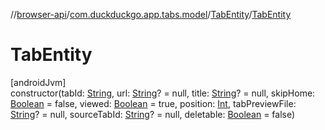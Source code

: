 //[browser-api](../../../index.md)/[com.duckduckgo.app.tabs.model](../index.md)/[TabEntity](index.md)/[TabEntity](-tab-entity.md)

# TabEntity

[androidJvm]\
constructor(tabId: [String](https://kotlinlang.org/api/latest/jvm/stdlib/kotlin/-string/index.html), url: [String](https://kotlinlang.org/api/latest/jvm/stdlib/kotlin/-string/index.html)? = null, title: [String](https://kotlinlang.org/api/latest/jvm/stdlib/kotlin/-string/index.html)? = null, skipHome: [Boolean](https://kotlinlang.org/api/latest/jvm/stdlib/kotlin/-boolean/index.html) = false, viewed: [Boolean](https://kotlinlang.org/api/latest/jvm/stdlib/kotlin/-boolean/index.html) = true, position: [Int](https://kotlinlang.org/api/latest/jvm/stdlib/kotlin/-int/index.html), tabPreviewFile: [String](https://kotlinlang.org/api/latest/jvm/stdlib/kotlin/-string/index.html)? = null, sourceTabId: [String](https://kotlinlang.org/api/latest/jvm/stdlib/kotlin/-string/index.html)? = null, deletable: [Boolean](https://kotlinlang.org/api/latest/jvm/stdlib/kotlin/-boolean/index.html) = false)
